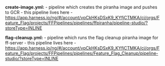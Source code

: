 **create-image.yml:** - pipeline which creates the piranha image and pushes to GCR - this pipeline lives here - https://app.harness.io/ng/#/account/vpCkHKsDSxK9_KYfjCTMKA/ci/orgs/Feature_Flag/projects/FFPipelines/pipelines/ffpiranha/pipeline-studio/?storeType=INLINE

**flag-cleanup.yml:** - pipeline which runs the flag cleanup piranha image for ff-server - this pipeline lives here - https://app.harness.io/ng/#/account/vpCkHKsDSxK9_KYfjCTMKA/ci/orgs/Feature_Flag/projects/FFPipelines/pipelines/Feature_Flag_Cleanup/pipeline-studio/?storeType=INLINE